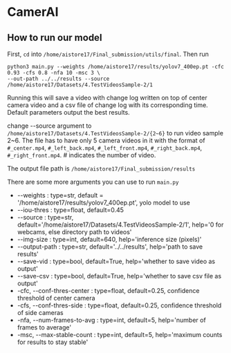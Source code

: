 # CamerAI
## How to run our model

First, `cd` into `/home/aistore17/Final_submission/utils/final`. Then run

    python3 main.py --weights /home/aistore17/results/yolov7_400ep.pt -cfc 0.93 -cfs 0.8 -nfa 10 -msc 3 \
    --out-path ../../results --source /home/aistore17/Datasets/4.TestVideosSample-2/1

Running this will save a video with change log written on top of center camera video
and a csv file of change log with its corresponding time. Default parameters output the
best results.

change --source argument to `/home/aistore17/Datasets/4.TestVideosSample-2/{2~6}` to run video sample 2~6.
The file has to have only 5 camera videos in it with the format of `#_center.mp4`, `#_left_back.mp4`,
`#_left_front.mp4`, `#_right_back.mp4`, `#_right_front.mp4`. # indicates the number of video.

The output file path is `/home/aistore17/Final_submission/results`

There are some more arguments you can use to run `main.py`

* --weights : type=str, default = '/home/aistore17/results/yolov7_400ep.pt', yolo model to use
* --iou-thres : type=float, default=0.45
* --source : type=str, default='/home/aistore17/Datasets/4.TestVideosSample-2/1', help='0 for webcams, else directory path to videos'
* --img-size : type=int, default=640, help='inference size (pixels)'
* --output-path : type=str, default='../../results', help='path to save results'
* --save-vid : type=bool, default=True, help='whether to save video as output'
* --save-csv : type=bool, default=True, help='whether to save csv file as output'
* -cfc, --conf-thres-center : type=float, default=0.25, confidence threshold of center camera
* -cfs, --conf-thres-side : type=float, default=0.25, confidence threshold of side cameras
* -nfa, --num-frames-to-avg : type=int, default=5, help='number of frames to average'
* -msc, --max-stable-count : type=int, default=5, help='maximum counts for results to stay stable'
